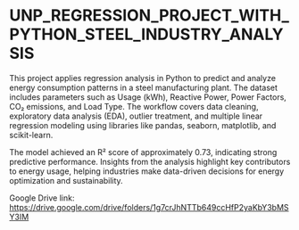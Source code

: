 # UNP_REGRESSION_PROJECT_WITH_PYTHON_STEEL_INDUSTRY_ANALYSIS

This project applies regression analysis in Python to predict and analyze energy consumption patterns in a steel manufacturing plant. The dataset includes parameters such as Usage (kWh), Reactive Power, Power Factors, CO₂ emissions, and Load Type. The workflow covers data cleaning, exploratory data analysis (EDA), outlier treatment, and multiple linear regression modeling using libraries like pandas, seaborn, matplotlib, and scikit-learn.

The model achieved an R² score of approximately 0.73, indicating strong predictive performance. Insights from the analysis highlight key contributors to energy usage, helping industries make data-driven decisions for energy optimization and sustainability.

Google Drive link: https://drive.google.com/drive/folders/1g7crJhNTTb649ccHfP2yaKbY3bMSY3IM
